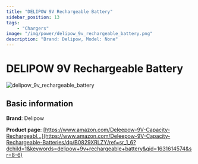 ```yaml
---
title: "DELIPOW 9V Rechargeable Battery"
sidebar_position: 13
tags:
    - "Chargers"
image: "/img/power/delipow_9v_rechargeable_battery.png"
description: "Brand: Delipow, Model: None"
---
```

# DELIPOW 9V Rechargeable Battery

![delipow_9v_rechargeable_battery](/img/power/delipow_9v_rechargeable_battery.png)

## Basic information

**Brand**: Delipow

**Product page**: [https://www.amazon.com/Deleepow-9V-Capacity-Rechargeabl...](https://www.amazon.com/Deleepow-9V-Capacity-Rechargeable-Batteries/dp/B0829XRLZY/ref=sr_1_6?dchild=1&keywords=delipow+9v+rechargeable+battery&qid=1631614574&sr=8-6)

